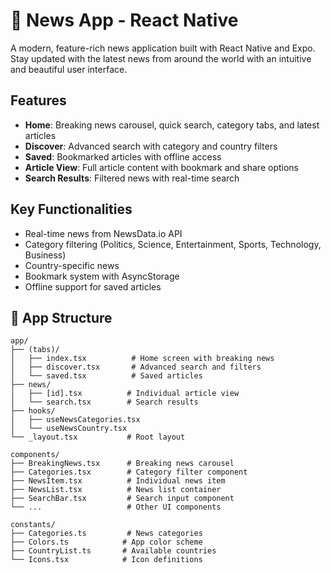 # 📰 News App - React Native

A modern, feature-rich news application built with React Native and Expo. Stay updated with the latest news from around the world with an intuitive and beautiful user interface.


## Features  
- **Home**: Breaking news carousel, quick search, category tabs, and latest articles 
- **Discover**: Advanced search with category and country filters 
- **Saved**: Bookmarked articles with offline access 
- **Article View**: Full article content with bookmark and share options 
- **Search Results**: Filtered news with real-time search  

## Key Functionalities  
- Real-time news from NewsData.io API 
- Category filtering (Politics, Science, Entertainment, Sports, Technology, Business) 
- Country-specific news 
- Bookmark system with AsyncStorage 
- Offline support for saved articles

## 📱 App Structure

```
app/
├── (tabs)/
│   ├── index.tsx          # Home screen with breaking news
│   ├── discover.tsx       # Advanced search and filters
│   └── saved.tsx          # Saved articles
├── news/
│   ├── [id].tsx          # Individual article view
│   └── search.tsx        # Search results
├── hooks/
│   ├── useNewsCategories.tsx
│   └── useNewsCountry.tsx
└── _layout.tsx           # Root layout

components/
├── BreakingNews.tsx      # Breaking news carousel
├── Categories.tsx        # Category filter component
├── NewsItem.tsx          # Individual news item
├── NewsList.tsx          # News list container
├── SearchBar.tsx         # Search input component
└── ...                   # Other UI components

constants/
├── Categories.ts         # News categories
├── Colors.ts            # App color scheme
├── CountryList.ts       # Available countries
└── Icons.tsx            # Icon definitions
```




